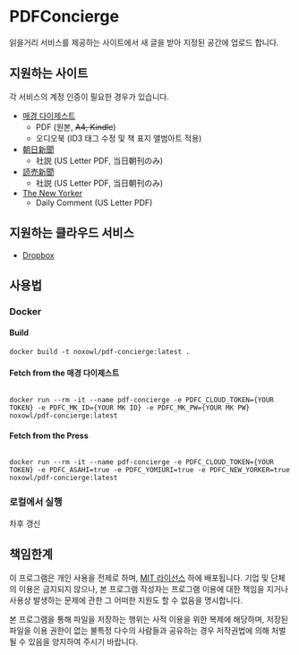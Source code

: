 # PDFConcierge

읽을거리 서비스를 제공하는 사이트에서 새 글을 받아 지정된 공간에 업로드 합니다.

## 지원하는 사이트
각 서비스의 계정 인증이 필요한 경우가 있습니다.
* [매경 다이제스트](http://digest.mk.co.kr)
  * PDF (원본, ~~A4, Kindle~~)
  * 오디오북 (ID3 태그 수정 및 책 표지 앨범아트 적용)
* [朝日新聞](https://www.asahi.com)
  * 社説 (US Letter PDF, 当日朝刊のみ)
* [読売新聞](https://www.yomiuri.co.jp)
  * 社説 (US Letter PDF, 当日朝刊のみ)
* [The New Yorker](https://www.newyorker.com)
  * Daily Comment (US Letter PDF)

## 지원하는 클라우드 서비스
* [Dropbox](https://dropbox.com)

## 사용법
### Docker
#### Build
<code>docker build -t noxowl/pdf-concierge:latest .</code>
#### Fetch from the 매경 다이제스트
<code>
docker run --rm -it --name pdf-concierge -e PDFC_CLOUD_TOKEN={YOUR TOKEN} -e PDFC_MK_ID={YOUR MK ID} -e PDFC_MK_PW={YOUR MK PW} noxowl/pdf-concierge:latest
</code>

#### Fetch from the Press
<code>
docker run --rm -it --name pdf-concierge -e PDFC_CLOUD_TOKEN={YOUR TOKEN} -e PDFC_ASAHI=true -e PDFC_YOMIURI=true -e PDFC_NEW_YORKER=true noxowl/pdf-concierge:latest
</code>

### 로컬에서 실행
차후 갱신

## 책임한계
이 프로그램은 개인 사용을 전제로 하며, [MIT 라이선스](https://olis.or.kr/license/Detailselect.do?lId=1006) 하에 배포됩니다. 기업 및 단체의 이용은 금지되지 않으나, 본 프로그램 작성자는 프로그램 이용에 대한 책임을 지거나 사용상 발생하는 문제에 관한 그 어떠한 지원도 할 수 없음을 명시합니다.

본 프로그램을 통해 파일을 저장하는 행위는 사적 이용을 위한 복제에 해당하며, 저장된 파일을 이용 권한이 없는 불특정 다수의 사람들과 공유하는 경우 저작권법에 의해 처벌될 수 있음을 양지하여 주시기 바랍니다.